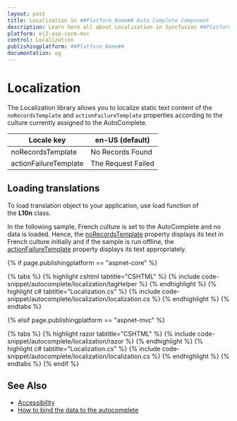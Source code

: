 ```yaml
---
layout: post
title: Localization in ##Platform_Name## Auto Complete Component
description: Learn here all about Localization in Syncfusion ##Platform_Name## Auto Complete component and more.
platform: ej2-asp-core-mvc
control: Localization
publishingplatform: ##Platform_Name##
documentation: ug
---
```



# Localization

The Localization library allows you to localize static text content of the
`noRecordsTemplate` and `actionFailureTemplate` properties according to the culture currently assigned to the AutoComplete.

| Locale key | en-US (default)
|------|------
| noRecordsTemplate |  No Records Found
| actionFailureTemplate | The Request Failed

## Loading translations

To load translation object to your application, use load function of the **L10n** class.

In the following sample, French culture is set to the AutoComplete and no data is loaded. Hence, the
[noRecordsTemplate](https://help.syncfusion.com/cr/cref_files/aspnetcore-js2/Syncfusion.EJ2~Syncfusion.EJ2.DropDowns.AutoCompleteBuilder~NoRecordsTemplate.html) property displays its text in French culture initially and if the sample
is run offline, the [actionFailureTemplate](https://help.syncfusion.com/cr/cref_files/aspnetcore-js2/Syncfusion.EJ2~Syncfusion.EJ2.DropDowns.AutoCompleteBuilder~ActionFailureTemplate.html) property displays its text appropriately.

{% if page.publishingplatform == "aspnet-core" %}

{% tabs %}
{% highlight cshtml tabtitle="CSHTML" %}
{% include code-snippet/autocomplete/localization/tagHelper %}
{% endhighlight %}
{% highlight c# tabtitle="Localization.cs" %}
{% include code-snippet/autocomplete/localization/localization.cs %}
{% endhighlight %}
{% endtabs %}

{% elsif page.publishingplatform == "aspnet-mvc" %}

{% tabs %}
{% highlight razor tabtitle="CSHTML" %}
{% include code-snippet/autocomplete/localization/razor %}
{% endhighlight %}
{% highlight c# tabtitle="Localization.cs" %}
{% include code-snippet/autocomplete/localization/localization.cs %}
{% endhighlight %}
{% endtabs %}
{% endif %}



## See Also

* [Accessibility](./accessibility/)
* [How to bind the data to the autocomplete](./data-binding/)